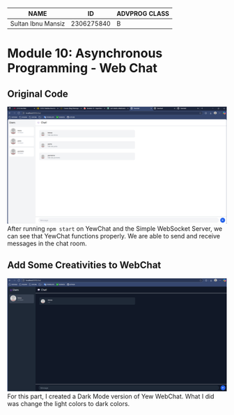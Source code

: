 | NAME               | ID         | ADVPROG CLASS |
| ------------------ | ---------- | ------------- |
| Sultan Ibnu Mansiz | 2306275840 | B             |

# Module 10: Asynchronous Programming - Web Chat

## Original Code
![img](images/img1.png)
After running `npm start` on YewChat and the Simple WebSocket Server, we can see that YewChat functions properly. We are able to send and receive messages in the chat room.

## Add Some Creativities to WebChat
![img](images/img2.png)
For this part, I created a Dark Mode version of Yew WebChat. What I did was change the light colors to dark colors.
